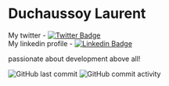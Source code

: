 # Duchaussoy Laurent

My twitter - [![Twitter Badge](https://img.shields.io/badge/-@m3stash-white?style=flat-square&logo=twitter&logoColor=blue)](https://twitter.com/m3stash)<br/>
My linkedin profile - [![Linkedin Badge](https://img.shields.io/badge/-laurent--duchaussoy-blue?style=flat-square&logo=Linkedin&logoColor=white)](https://fr.linkedin.com/in/laurent-duchaussoy-257b8962/)<br/>

<p style="display:flex; align-items:center;">
passionate about development above all!
</p>

![GitHub last commit](https://img.shields.io/github/last-commit/username/repository)
![GitHub commit activity](https://img.shields.io/github/commit-activity/m/username/repository)
